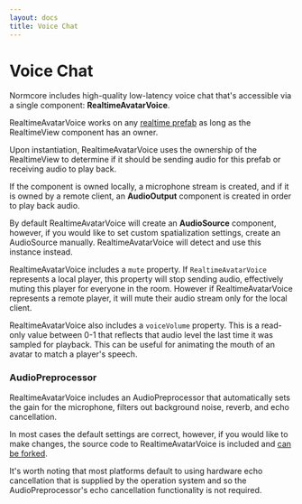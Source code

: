```yaml
---
layout: docs
title: Voice Chat
---
```

# Voice Chat

Normcore includes high-quality low-latency voice chat that's accessible via a single component: **RealtimeAvatarVoice**.

RealtimeAvatarVoice works on any [realtime prefab](../#prefabs) as long as the RealtimeView component has an owner.

Upon instantiation, RealtimeAvatarVoice uses the ownership of the RealtimeView to determine if it should be sending audio for this prefab or receiving audio to play back.

If the component is owned locally, a microphone stream is created, and if it is owned by a remote client, an **AudioOutput** component is created in order to play back audio.

By default RealtimeAvatarVoice will create an **AudioSource** component, however, if you would like to set custom spatialization settings, create an AudioSource manually. RealtimeAvatarVoice will detect and use this instance instead.

RealtimeAvatarVoice includes a `mute` property. If `RealtimeAvatarVoice` represents a local player, this property will stop sending audio, effectively muting this player for everyone in the room. However if RealtimeAvatarVoice represents a remote player, it will mute their audio stream only for the local client.

RealtimeAvatarVoice also includes a `voiceVolume` property. This is a read-only value between 0-1 that reflects that audio level the last time it was sampled for playback. This can be useful for animating the mouth of an avatar to match a player's speech.

### AudioPreprocessor
RealtimeAvatarVoice includes an AudioPreprocessor that automatically sets the gain for the microphone, filters out background noise, reverb, and echo cancellation.

In most cases the default settings are correct, however, if you would like to make changes, the source code to RealtimeAvatarVoice is included and [can be forked](./avatars#forking).

It's worth noting that most platforms default to using hardware echo cancellation that is supplied by the operation system and so the AudioPreprocessor's echo cancellation functionality is not required.
